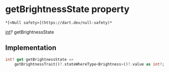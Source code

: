 


# getBrightnessState property




    *[<Null safety>](https://dart.dev/null-safety)*




[int](https://api.flutter.dev/flutter/dart-core/int-class.html)? getBrightnessState
  







## Implementation

```dart
int? get getBrightnessState =>
    getBrightnessTrait()?.stateWhereType<Brightness>()?.value as int?;
```








